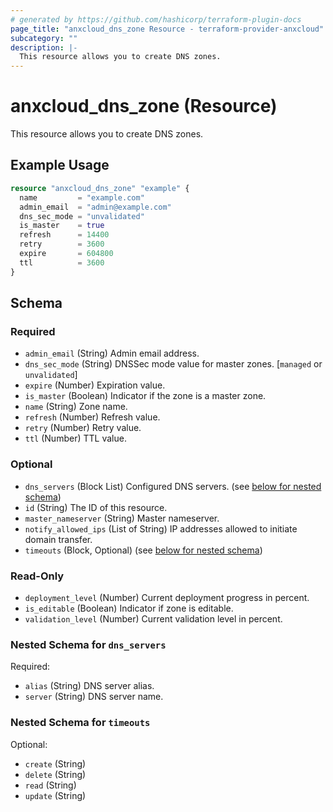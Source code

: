 ```yaml
---
# generated by https://github.com/hashicorp/terraform-plugin-docs
page_title: "anxcloud_dns_zone Resource - terraform-provider-anxcloud"
subcategory: ""
description: |-
  This resource allows you to create DNS zones.
---
```


# anxcloud_dns_zone (Resource)

This resource allows you to create DNS zones.

## Example Usage

```terraform
resource "anxcloud_dns_zone" "example" {
  name         = "example.com"
  admin_email  = "admin@example.com"
  dns_sec_mode = "unvalidated"
  is_master    = true
  refresh      = 14400
  retry        = 3600
  expire       = 604800
  ttl          = 3600
}
```

<!-- schema generated by tfplugindocs -->
## Schema

### Required

- `admin_email` (String) Admin email address.
- `dns_sec_mode` (String) DNSSec mode value for master zones. [`managed` or `unvalidated`]
- `expire` (Number) Expiration value.
- `is_master` (Boolean) Indicator if the zone is a master zone.
- `name` (String) Zone name.
- `refresh` (Number) Refresh value.
- `retry` (Number) Retry value.
- `ttl` (Number) TTL value.

### Optional

- `dns_servers` (Block List) Configured DNS servers. (see [below for nested schema](#nestedblock--dns_servers))
- `id` (String) The ID of this resource.
- `master_nameserver` (String) Master nameserver.
- `notify_allowed_ips` (List of String) IP addresses allowed to initiate domain transfer.
- `timeouts` (Block, Optional) (see [below for nested schema](#nestedblock--timeouts))

### Read-Only

- `deployment_level` (Number) Current deployment progress in percent.
- `is_editable` (Boolean) Indicator if zone is editable.
- `validation_level` (Number) Current validation level in percent.

<a id="nestedblock--dns_servers"></a>
### Nested Schema for `dns_servers`

Required:

- `alias` (String) DNS server alias.
- `server` (String) DNS server name.


<a id="nestedblock--timeouts"></a>
### Nested Schema for `timeouts`

Optional:

- `create` (String)
- `delete` (String)
- `read` (String)
- `update` (String)


